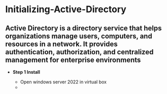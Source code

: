 # Initializing-Active-Directory

  <H2>Active Directory is a directory service that helps organizations manage users, computers, and resources in a network. It provides authentication, authorization, and centralized management for enterprise environments </H2>

  - <b> Step 1 Install </b>
    
     - Open windows server 2022 in virtual box
     - 
